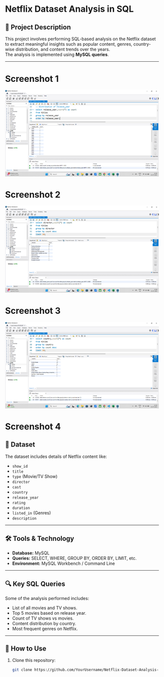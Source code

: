 # Netflix Dataset Analysis in SQL

## 📌 Project Description
This project involves performing SQL-based analysis on the Netflix dataset to extract meaningful insights such as popular content, genres, country-wise distribution, and content trends over the years.  
The analysis is implemented using **MySQL queries**.

---
# Screenshot 1
![Netflix Dataset Analysis Screenshot](https://github.com/Jayesh-dev-glitch/Netflix-Dataset-Analysis-in-SQL/blob/main/Screenshot%202025-07-23%20133844.png)

# Screenshot 2
![Netflix Dataset Analysis Screenshot 2](https://github.com/Jayesh-dev-glitch/Netflix-Dataset-Analysis-in-SQL/blob/main/Screenshot%202025-07-23%20133858.png)

# Screenshot 3
![Netflix Dataset Analysis Screenshot 3](https://github.com/Jayesh-dev-glitch/Netflix-Dataset-Analysis-in-SQL/blob/main/Screenshot%202025-07-23%20133917.png)

# Screenshot 4


## 📂 Dataset
The dataset includes details of Netflix content like:
- `show_id`
- `title`
- `type` (Movie/TV Show)
- `director`
- `cast`
- `country`
- `release_year`
- `rating`
- `duration`
- `listed_in` (Genres)
- `description`

---

## 🛠️ Tools & Technology
- **Database:** MySQL  
- **Queries:** SELECT, WHERE, GROUP BY, ORDER BY, LIMIT, etc.  
- **Environment:** MySQL Workbench / Command Line  

---

## 🔍 Key SQL Queries
Some of the analysis performed includes:
- List of all movies and TV shows.
- Top 5 movies based on release year.
- Count of TV shows vs movies.
- Content distribution by country.
- Most frequent genres on Netflix.

---

## 🚀 How to Use
1. Clone this repository:
   ```bash
   git clone https://github.com/YourUsername/Netflix-Dataset-Analysis-in-SQL.git
